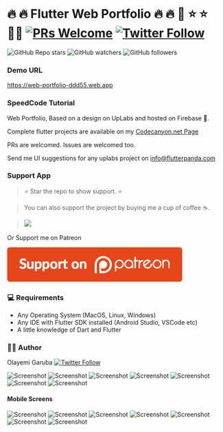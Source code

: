 # 🔥 🔥 Flutter Web Portfolio 🔥 🔥 💫 ⭐️ ⭐️ 👨‍💻 [![PRs Welcome](https://img.shields.io/badge/PRs-welcome-brightgreen.svg?style=flat-square)](http://makeapullrequest.com) [![Twitter Follow](https://img.shields.io/twitter/follow/iam_olayemii.svg?style=social)](https://twitter.com/iam_olayemii)

![GitHub Repo stars](https://img.shields.io/github/stars/olayemii/flutter-web-portfolio?style=social) ![GitHub watchers](https://img.shields.io/github/watchers/olayemii/flutter-web-portfolio?style=social) ![GitHub followers](https://img.shields.io/github/followers/olayemii?style=social)

### Demo URL
https://web-portfolio-ddd55.web.app

### SpeedCode Tutorial




Web Portfolio, Based on a design on UpLabs and hosted on Firebase 💓.

Complete flutter projects are available on my <a href="https://codecanyon.net/user/chris2code/portfolio">Codecanyon.net Page</a>

PRs are welcomed. Issues are welcomed too.

Send me UI suggestions for any uplabs project on <a href="mailto:info@flutterpanda.com">info@flutterpanda.com</a>

### Support App

> ⭐️ Star the repo to show support. ⭐️

> You can also support the project by buying me a cup of coffee ☕️.

> <a href="https://www.buymeacoffee.com/xPGLYEr"><img src="https://img.buymeacoffee.com/button-api/?text=Buy me a coffee&emoji=&slug=xPGLYEr&button_colour=BD5FFF&font_colour=ffffff&font_family=Cookie&outline_colour=000000&coffee_colour=FFDD00"></a>

Or Support me on Patreon

<a href="https://www.patreon.com/bePatron?u=48456662" data-patreon-widget-type="become-patron-button"><img src="https://raw.githubusercontent.com/codebard/patron-button-and-widgets-by-codebard/master/images/patreon-medium-button.png" alt="Become a Patreon!" /></a>

### 💻 Requirements

- Any Operating System (MacOS, Linux, Windows)
- Any IDE with Flutter SDK installed (Android Studio, VSCode etc)
- A little knowledge of Dart and Flutter

### 👨‍💻 Author

Olayemi Garuba [![Twitter Follow](https://img.shields.io/twitter/follow/iam_olayemii.svg?style=social)](https://twitter.com/iam_olayemii)


![Screenshot](https://github.com/app-techsolutions/flutter-web-portfolio-main/blob/master/screenshots/screenshot1.png)
![Screenshot](https://github.com/app-techsolutions/flutter-web-portfolio-main/blob/master/screenshots/screenshot2.png)
![Screenshot](https://github.com/app-techsolutions/flutter-web-portfolio-main/blob/master/screenshots/screenshot3.png)
![Screenshot](https://github.com/app-techsolutions/flutter-web-portfolio-main/blob/master/screenshots/screenshot4.png)
![Screenshot](https://github.com/app-techsolutions/flutter-web-portfolio-main/blob/master/screenshots/screenshot5.png)
![Screenshot](https://github.com/app-techsolutions/flutter-web-portfolio-main/blob/master/screenshots/screenshot6.png)
![Screenshot](https://github.com/app-techsolutions/flutter-web-portfolio-main/blob/master/screenshots/screenshot7.png)



#### Mobile Screens
![Screenshot](https://res.cloudinary.com/olayemii/image/upload/c_scale,w_250/v1613589167/assets/phone1_ptibcj.png)
![Screenshot](https://res.cloudinary.com/olayemii/image/upload/c_scale,w_250/v1613589168/assets/phone2_sm6lmt.png)
![Screenshot](https://res.cloudinary.com/olayemii/image/upload/c_scale,w_250/v1613589170/assets/phone3_ec7iwb.png)
![Screenshot](https://res.cloudinary.com/olayemii/image/upload/c_scale,w_250/v1613589169/assets/phone4_xwldjr.png)
![Screenshot](https://res.cloudinary.com/olayemii/image/upload/c_scale,w_250/v1613589172/assets/phone5_qb51tt.png)
![Screenshot](https://res.cloudinary.com/olayemii/image/upload/c_scale,w_250/v1613589169/assets/phone6_x8ynjy.png)
![Screenshot](https://res.cloudinary.com/olayemii/image/upload/c_scale,w_250/v1613589172/assets/phone7_szij23.png)

